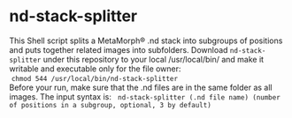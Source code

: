# nd-stack-splitter
This Shell script splits a MetaMorph® .nd stack into subgroups of positions and puts together related images into subfolders. Download ``nd-stack-splitter`` under this repository to your local /usr/local/bin/ and make it writable and executable only for the file owner:   
  ``chmod 544 /usr/local/bin/nd-stack-splitter``   
  Before your run, make sure that the .nd files are in the same folder as all images. The input syntax is:   
  ``nd-stack-splitter (.nd file name) (number of positions in a subgroup, optional, 3 by default)``
